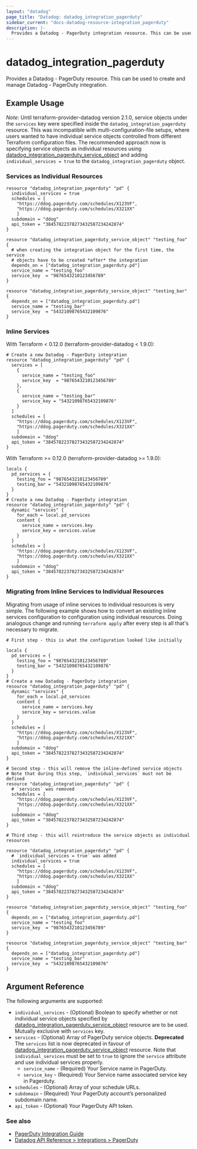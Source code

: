 ```yaml
---
layout: "datadog"
page_title: "Datadog: datadog_integration_pagerduty"
sidebar_current: "docs-datadog-resource-integration_pagerduty"
description: |-
  Provides a Datadog - PagerDuty integration resource. This can be used to create and manage the integration.
---
```


# datadog_integration_pagerduty

Provides a Datadog - PagerDuty resource. This can be used to create and manage Datadog - PagerDuty integration.

## Example Usage

*Note:* Until terraform-provider-datadog version 2.1.0, service objects under the `services` key were specified inside the `datadog_integration_pagerduty` resource. This was incompatible with multi-configuration-file setups, where users wanted to have individual service objects controlled from different Terraform configuration files. The recommended approach now is specifying service objects as individual resources using [datadog_integration_pagerduty_service_object](/docs/providers/datadog/r/integration_pagerduty_service_object.html) and adding `individual_services = true` to the `datadog_integration_pagerduty` object.

### Services as Individual Resources

```
resource "datadog_integration_pagerduty" "pd" {
  individual_services = true
  schedules = [
    "https://ddog.pagerduty.com/schedules/X123VF",
    "https://ddog.pagerduty.com/schedules/X321XX"
    ]
  subdomain = "ddog"
  api_token = "38457822378273432587234242874"
}

resource "datadog_integration_pagerduty_service_object" "testing_foo" {
  # when creating the integration object for the first time, the service
  # objects have to be created *after* the integration
  depends_on = ["datadog_integration_pagerduty.pd"]
  service_name = "testing_foo"
  service_key  = "9876543210123456789"
}

resource "datadog_integration_pagerduty_service_object" "testing_bar" {
  depends_on = ["datadog_integration_pagerduty.pd"]
  service_name = "testing_bar"
  service_key  = "54321098765432109876"
}
```

### Inline Services

With Terraform < 0.12.0 (terraform-provider-datadog < 1.9.0):

```
# Create a new Datadog - PagerDuty integration
resource "datadog_integration_pagerduty" "pd" {
  services = [
    {
      service_name = "testing_foo"
      service_key  = "9876543210123456789"
    },
    {
      service_name = "testing_bar"
      service_key = "54321098765432109876"
    }
  ]
  schedules = [
    "https://ddog.pagerduty.com/schedules/X123VF",
    "https://ddog.pagerduty.com/schedules/X321XX"
    ]
  subdomain = "ddog"
  api_token = "38457822378273432587234242874"
}
```

With Terraform >= 0.12.0 (terraform-provider-datadog >= 1.9.0):

```
locals {
  pd_services = {
    testing_foo = "9876543210123456789"
    testing_bar = "54321098765432109876"
  }
}
# Create a new Datadog - PagerDuty integration
resource "datadog_integration_pagerduty" "pd" {
  dynamic "services" {
    for_each = local.pd_services
    content {
      service_name = services.key
      service_key = services.value
    }
  }
  schedules = [
    "https://ddog.pagerduty.com/schedules/X123VF",
    "https://ddog.pagerduty.com/schedules/X321XX"
    ]
  subdomain = "ddog"
  api_token = "38457822378273432587234242874"
}
```

### Migrating from Inline Services to Individual Resources

Migrating from usage of inline services to individual resources is very simple. The following example shows how to convert an existing inline services configuration to configuration using individual resources. Doing analogous change and running `terraform apply` after every step is all that's necessary to migrate.

```
# First step - this is what the configuration looked like initially

locals {
  pd_services = {
    testing_foo = "9876543210123456789"
    testing_bar = "54321098765432109876"
  }
}
# Create a new Datadog - PagerDuty integration
resource "datadog_integration_pagerduty" "pd" {
  dynamic "services" {
    for_each = local.pd_services
    content {
      service_name = services.key
      service_key = services.value
    }
  }
  schedules = [
    "https://ddog.pagerduty.com/schedules/X123VF",
    "https://ddog.pagerduty.com/schedules/X321XX"
    ]
  subdomain = "ddog"
  api_token = "38457822378273432587234242874"
}
```

```
# Second step - this will remove the inline-defined service objects
# Note that during this step, `individual_services` must not be defined
resource "datadog_integration_pagerduty" "pd" {
  # `services` was removed
  schedules = [
    "https://ddog.pagerduty.com/schedules/X123VF",
    "https://ddog.pagerduty.com/schedules/X321XX"
    ]
  subdomain = "ddog"
  api_token = "38457822378273432587234242874"
}
```

```
# Third step - this will reintroduce the service objects as individual resources

resource "datadog_integration_pagerduty" "pd" {
  # `individual_services = true` was added
  individual_services = true
  schedules = [
    "https://ddog.pagerduty.com/schedules/X123VF",
    "https://ddog.pagerduty.com/schedules/X321XX"
    ]
  subdomain = "ddog"
  api_token = "38457822378273432587234242874"
}

resource "datadog_integration_pagerduty_service_object" "testing_foo" {
  depends_on = ["datadog_integration_pagerduty.pd"]
  service_name = "testing_foo"
  service_key  = "9876543210123456789"
}

resource "datadog_integration_pagerduty_service_object" "testing_bar" {
  depends_on = ["datadog_integration_pagerduty.pd"]
  service_name = "testing_bar"
  service_key  = "54321098765432109876"
}
```

## Argument Reference

The following arguments are supported:

* `individual_services` - (Optional) Boolean to specify whether or not individual service objects specified by [datadog_integration_pagerduty_service_object](/docs/providers/datadog/r/integration_pagerduty_service_object.html) resource are to be used. Mutually exclusive with `services` key.
* `services` - (Optional) Array of PagerDuty service objects. **Deprecated** The `services` list is now deprecated in favour of [datadog_integration_pagerduty_service_object](/docs/providers/datadog/r/integration_pagerduty_service_object.html) resource. Note that `individual_services` must be set to `true` to ignore the `service` attribute and use individual services properly.
  * `service_name` - (Required) Your Service name in PagerDuty.
  * `service_key` - (Required) Your Service name associated service key in Pagerduty.
* `schedules` - (Optional)  Array of your schedule URLs.
* `subdomain` - (Required) Your PagerDuty account’s personalized subdomain name.
* `api_token` - (Optional) Your PagerDuty API token.

### See also
* [PagerDuty Integration Guide](https://www.pagerduty.com/docs/guides/datadog-integration-guide/)
* [Datadog API Reference > Integrations > PagerDuty](https://docs.datadoghq.com/api/?lang=bash#pagerduty)
